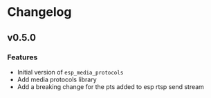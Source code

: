 # Changelog

## v0.5.0

### Features

- Initial version of `esp_media_protocols`
- Add media protocols library
- Add a breaking change for the pts added to esp rtsp send stream
